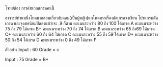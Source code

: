 โจทย์ต้อง การคำนวณเกรดคนนี้

อาจารย์ท่านหนึ่งโหดมากสอนเกี่ยวกับคอม(เป็นผู้หญิง)แกโหดมากเรื่องตัดเกรดจงเขียน
โปรแกรมตัดเกรด และจุดทศนิยมปัดลงแม้ว่าจะ .9 ก็ตาม
คะแนนระหว่าง 80 ถึง 100 ได้เกรด A
คะแนนระหว่าง 75 ถึง 79 ได้เกรด B+
คะแนนระหว่าง 70 ถึง 74 ได้เกรด B
คะแนนระหว่าง 65 ถึง69 ได้เกรด C+
คะแนนระหว่าง 60 ถึง 64 ได้เกรด C
คะแนนระหว่าง 55 ถึง 59 ได้เกรด D+
คะแนนระหว่าง 50 ถึง 54 ได้เกรด D
คะแนนระหว่าง 0 ถึง 49 ได้เกรด F

ตัวอย่าง
Input : 60
Grade = c

Input : 75
Grade = B+



